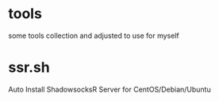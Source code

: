 # tools
some tools collection and adjusted to use for myself

ssr.sh
=======
Auto Install ShadowsocksR Server for CentOS/Debian/Ubuntu
